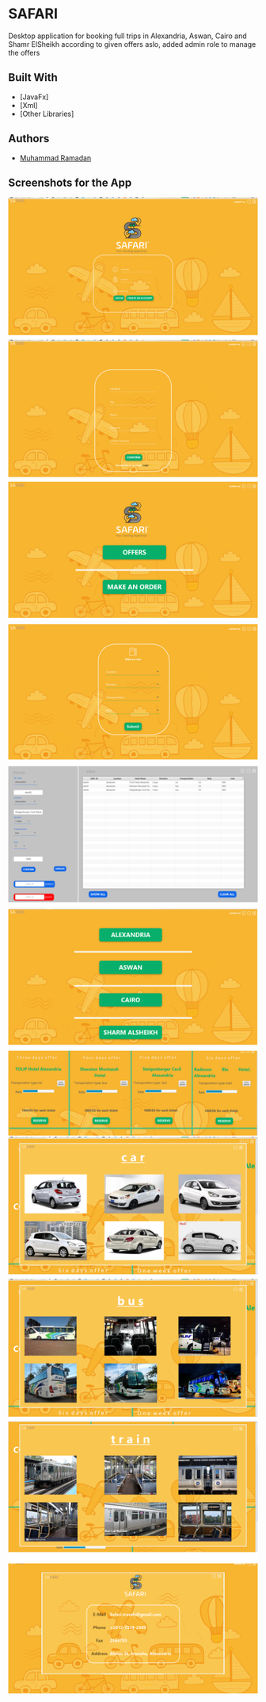 # SAFARI
Desktop application for booking full trips in Alexandria, Aswan, Cairo and Shamr ElSheikh according to given offers aslo, added admin role to manage the offers


## Built With

* [JavaFx]
* [Xml]
* [Other Libraries]

## Authors

* [Muhammad Ramadan](https://www.linkedin.com/in/m7mdramadandx/)

## Screenshots for the App

![](screenshots/mainPage.png)
![](screenshots/signUp.png)
![](screenshots/home.png)
![](screenshots/makeAnOrder.png)
![](screenshots/staffController.png)
![](screenshots/offers.png)
![](screenshots/alexOffers.png)
![](screenshots/cars.png)
![](screenshots/bus.png)
![](screenshots/train.png)
![](screenshots/contactUs.png)
